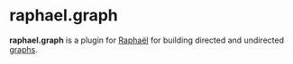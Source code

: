 # raphael.graph

**raphael.graph** is a plugin for [Raphaël](http://raphaeljs.com/) for building directed and undirected [graphs](http://en.wikipedia.org/wiki/Graph_\(mathematics\)).
